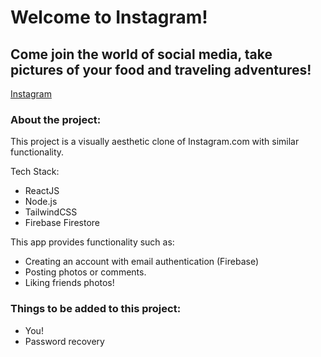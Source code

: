 # Welcome to Instagram!

## Come join the world of social media, take pictures of your food and traveling adventures!
[Instagram](https://instagram-mjkqydlsu-voltaire01-w.vercel.app/login)

### About the project:

This project is a visually aesthetic clone of Instagram.com with similar functionality.

Tech Stack:
- ReactJS
- Node.js
- TailwindCSS
- Firebase Firestore

This app provides functionality such as:

- Creating an account with email authentication (Firebase)
- Posting photos or comments.
- Liking friends photos!

### Things to be added to this project:
- You!
- Password recovery
